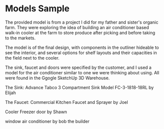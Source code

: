 Models Sample
==============
The provided model is from a project I did for my father and sister's organic farm.  They were exploring the idea of building an air conditioner based walk-in cooler at the farm to store produce after picking and before taking to the markets.

The model is of the final design, with components in the outliner hideable to see the interior, and several options for shelf layouts and their capacities in the field next to the cooler.

The sink, faucet and doors were specified by the customer, and I used a model for the air conditioner similar to one we were thinking about using. All were found in the Ggogle SketchUp 3D Warehouse.

The Sink:
Advance Tabco 3 Compartment Sink Model FC-3-1818-18RL
by Elijah

The Faucet:
Commercial Kitchen Faucet and Sprayer
by Joel

Cooler Freezer door
by Shawn

window air conditioner
by bob the builder
